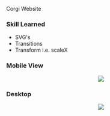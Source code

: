 Corgi Website

### Skill Learned 
- SVG's
- Transitions
- Transform i.e. scaleX

### Mobile View
<p align="center">
<img src="https://user-images.githubusercontent.com/6277603/43719239-0d2cb7ee-9942-11e8-830a-5cadacad5361.png"
</p>
  
### Desktop
  <p align="center">
<img src="https://user-images.githubusercontent.com/6277603/43719244-0f227fc0-9942-11e8-905e-58ab0bf8b8e8.png">
</p>

